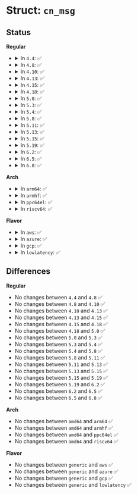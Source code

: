 # Struct: <code>cn_msg</code>

## Status
<b>Regular</b>
<ul>
<li>
<details>
<summary>In <code>4.4</code>: ✅</summary>

```c
struct cn_msg {
    struct cb_id id;
    __u32 seq;
    __u32 ack;
    __u16 len;
    __u16 flags;
    __u8 data[0];
};
```
</details>
</li>
<li>
<details>
<summary>In <code>4.8</code>: ✅</summary>

```c
struct cn_msg {
    struct cb_id id;
    __u32 seq;
    __u32 ack;
    __u16 len;
    __u16 flags;
    __u8 data[0];
};
```
</details>
</li>
<li>
<details>
<summary>In <code>4.10</code>: ✅</summary>

```c
struct cn_msg {
    struct cb_id id;
    __u32 seq;
    __u32 ack;
    __u16 len;
    __u16 flags;
    __u8 data[0];
};
```
</details>
</li>
<li>
<details>
<summary>In <code>4.13</code>: ✅</summary>

```c
struct cn_msg {
    struct cb_id id;
    __u32 seq;
    __u32 ack;
    __u16 len;
    __u16 flags;
    __u8 data[0];
};
```
</details>
</li>
<li>
<details>
<summary>In <code>4.15</code>: ✅</summary>

```c
struct cn_msg {
    struct cb_id id;
    __u32 seq;
    __u32 ack;
    __u16 len;
    __u16 flags;
    __u8 data[0];
};
```
</details>
</li>
<li>
<details>
<summary>In <code>4.18</code>: ✅</summary>

```c
struct cn_msg {
    struct cb_id id;
    __u32 seq;
    __u32 ack;
    __u16 len;
    __u16 flags;
    __u8 data[0];
};
```
</details>
</li>
<li>
<details>
<summary>In <code>5.0</code>: ✅</summary>

```c
struct cn_msg {
    struct cb_id id;
    __u32 seq;
    __u32 ack;
    __u16 len;
    __u16 flags;
    __u8 data[0];
};
```
</details>
</li>
<li>
<details>
<summary>In <code>5.3</code>: ✅</summary>

```c
struct cn_msg {
    struct cb_id id;
    __u32 seq;
    __u32 ack;
    __u16 len;
    __u16 flags;
    __u8 data[0];
};
```
</details>
</li>
<li>
<details>
<summary>In <code>5.4</code>: ✅</summary>

```c
struct cn_msg {
    struct cb_id id;
    __u32 seq;
    __u32 ack;
    __u16 len;
    __u16 flags;
    __u8 data[0];
};
```
</details>
</li>
<li>
<details>
<summary>In <code>5.8</code>: ✅</summary>

```c
struct cn_msg {
    struct cb_id id;
    __u32 seq;
    __u32 ack;
    __u16 len;
    __u16 flags;
    __u8 data[0];
};
```
</details>
</li>
<li>
<details>
<summary>In <code>5.11</code>: ✅</summary>

```c
struct cn_msg {
    struct cb_id id;
    __u32 seq;
    __u32 ack;
    __u16 len;
    __u16 flags;
    __u8 data[0];
};
```
</details>
</li>
<li>
<details>
<summary>In <code>5.13</code>: ✅</summary>

```c
struct cn_msg {
    struct cb_id id;
    __u32 seq;
    __u32 ack;
    __u16 len;
    __u16 flags;
    __u8 data[0];
};
```
</details>
</li>
<li>
<details>
<summary>In <code>5.15</code>: ✅</summary>

```c
struct cn_msg {
    struct cb_id id;
    __u32 seq;
    __u32 ack;
    __u16 len;
    __u16 flags;
    __u8 data[0];
};
```
</details>
</li>
<li>
<details>
<summary>In <code>5.19</code>: ✅</summary>

```c
struct cn_msg {
    struct cb_id id;
    __u32 seq;
    __u32 ack;
    __u16 len;
    __u16 flags;
    __u8 data[0];
};
```
</details>
</li>
<li>
<details>
<summary>In <code>6.2</code>: ✅</summary>

```c
struct cn_msg {
    struct cb_id id;
    __u32 seq;
    __u32 ack;
    __u16 len;
    __u16 flags;
    __u8 data[0];
};
```
</details>
</li>
<li>
<details>
<summary>In <code>6.5</code>: ✅</summary>

```c
struct cn_msg {
    struct cb_id id;
    __u32 seq;
    __u32 ack;
    __u16 len;
    __u16 flags;
    __u8 data[0];
};
```
</details>
</li>
<li>
<details>
<summary>In <code>6.8</code>: ✅</summary>

```c
struct cn_msg {
    struct cb_id id;
    __u32 seq;
    __u32 ack;
    __u16 len;
    __u16 flags;
    __u8 data[0];
};
```
</details>
</li>
</ul>
<b>Arch</b>
<ul>
<li>
<details>
<summary>In <code>arm64</code>: ✅</summary>

```c
struct cn_msg {
    struct cb_id id;
    __u32 seq;
    __u32 ack;
    __u16 len;
    __u16 flags;
    __u8 data[0];
};
```
</details>
</li>
<li>
<details>
<summary>In <code>armhf</code>: ✅</summary>

```c
struct cn_msg {
    struct cb_id id;
    __u32 seq;
    __u32 ack;
    __u16 len;
    __u16 flags;
    __u8 data[0];
};
```
</details>
</li>
<li>
<details>
<summary>In <code>ppc64el</code>: ✅</summary>

```c
struct cn_msg {
    struct cb_id id;
    __u32 seq;
    __u32 ack;
    __u16 len;
    __u16 flags;
    __u8 data[0];
};
```
</details>
</li>
<li>
<details>
<summary>In <code>riscv64</code>: ✅</summary>

```c
struct cn_msg {
    struct cb_id id;
    __u32 seq;
    __u32 ack;
    __u16 len;
    __u16 flags;
    __u8 data[0];
};
```
</details>
</li>
</ul>
<b>Flavor</b>
<ul>
<li>
<details>
<summary>In <code>aws</code>: ✅</summary>

```c
struct cn_msg {
    struct cb_id id;
    __u32 seq;
    __u32 ack;
    __u16 len;
    __u16 flags;
    __u8 data[0];
};
```
</details>
</li>
<li>
<details>
<summary>In <code>azure</code>: ✅</summary>

```c
struct cn_msg {
    struct cb_id id;
    __u32 seq;
    __u32 ack;
    __u16 len;
    __u16 flags;
    __u8 data[0];
};
```
</details>
</li>
<li>
<details>
<summary>In <code>gcp</code>: ✅</summary>

```c
struct cn_msg {
    struct cb_id id;
    __u32 seq;
    __u32 ack;
    __u16 len;
    __u16 flags;
    __u8 data[0];
};
```
</details>
</li>
<li>
<details>
<summary>In <code>lowlatency</code>: ✅</summary>

```c
struct cn_msg {
    struct cb_id id;
    __u32 seq;
    __u32 ack;
    __u16 len;
    __u16 flags;
    __u8 data[0];
};
```
</details>
</li>
</ul>

## Differences
<b>Regular</b>
<ul>
<li>
No changes between <code>4.4</code> and <code>4.8</code> ✅
</li>
<li>
No changes between <code>4.8</code> and <code>4.10</code> ✅
</li>
<li>
No changes between <code>4.10</code> and <code>4.13</code> ✅
</li>
<li>
No changes between <code>4.13</code> and <code>4.15</code> ✅
</li>
<li>
No changes between <code>4.15</code> and <code>4.18</code> ✅
</li>
<li>
No changes between <code>4.18</code> and <code>5.0</code> ✅
</li>
<li>
No changes between <code>5.0</code> and <code>5.3</code> ✅
</li>
<li>
No changes between <code>5.3</code> and <code>5.4</code> ✅
</li>
<li>
No changes between <code>5.4</code> and <code>5.8</code> ✅
</li>
<li>
No changes between <code>5.8</code> and <code>5.11</code> ✅
</li>
<li>
No changes between <code>5.11</code> and <code>5.13</code> ✅
</li>
<li>
No changes between <code>5.13</code> and <code>5.15</code> ✅
</li>
<li>
No changes between <code>5.15</code> and <code>5.19</code> ✅
</li>
<li>
No changes between <code>5.19</code> and <code>6.2</code> ✅
</li>
<li>
No changes between <code>6.2</code> and <code>6.5</code> ✅
</li>
<li>
No changes between <code>6.5</code> and <code>6.8</code> ✅
</li>
</ul>
<b>Arch</b>
<ul>
<li>
No changes between <code>amd64</code> and <code>arm64</code> ✅
</li>
<li>
No changes between <code>amd64</code> and <code>armhf</code> ✅
</li>
<li>
No changes between <code>amd64</code> and <code>ppc64el</code> ✅
</li>
<li>
No changes between <code>amd64</code> and <code>riscv64</code> ✅
</li>
</ul>
<b>Flavor</b>
<ul>
<li>
No changes between <code>generic</code> and <code>aws</code> ✅
</li>
<li>
No changes between <code>generic</code> and <code>azure</code> ✅
</li>
<li>
No changes between <code>generic</code> and <code>gcp</code> ✅
</li>
<li>
No changes between <code>generic</code> and <code>lowlatency</code> ✅
</li>
</ul>
